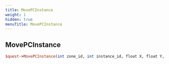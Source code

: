 ```yaml
---
title: MovePCInstance
weight: 1
hidden: true
menuTitle: MovePCInstance
---
```

## MovePCInstance
```perl
$quest->MovePCInstance(int zone_id, int instance_id, float X, float Y, float Z, [float heading])
```